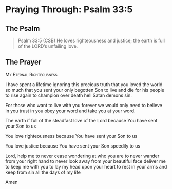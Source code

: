 # Praying Through: Psalm 33:5

## The Psalm

>Psalm 33:5 (CSB) He loves righteousness and justice; the earth is full of the LORD’s unfailing love.

## The Prayer

<div style="font-variant: small-caps;">
My Eternal Righteousness
</div>


I have spent a lifetime
  ignoring this precious truth
  that you loved the world so much
  that you sent your only begotten Son
  to live and die for his people
  to rise again to champion over
  death
  hell
  Satan
  demons
  sin.

For those who want to live with you forever
  we would only need to believe in you
  trust in you
  obey your word
  and take you at your word.

The earth if full of the steadfast love of the Lord
  because You have sent your Son to us

You love righteousness
  because You have sent your Son to us

You love justice
  because You have sent your Son speedily to us

Lord,
  help me
  to never cease wondering at who you are
  to never wander from your right hand
  to never look away from your beautiful face
  deliver me
  to keep me with you
  to lay my head upon your heart
  to rest in your arms
  and keep from sin
  all the days of my life

Amen
